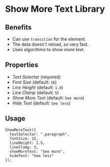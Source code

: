 # Show More Text Library

## Benefits

- Can use `transition` for the element.
- The data doesn't reload, so very fast.
- Uses _algorithms_ to show more text.

## Properties

- _Text Selector_ (required)
- _Font Size_ (default: `16`)
- _Line Height_ (default: `1.6`)
- _Line Clamp_ (default: `5`)
- _Show More Text_ (default: `See more`)
- _Hide Text_ (default: `See less`)

## Usage

```
ShowMoreText({
  textSelector: ".paragraph",
  fontSize: 15,
  lineHeight: 1.5,
  lineClamp: 3,
  showMoreText: "See more",
  hideText: "See less"
});
```
